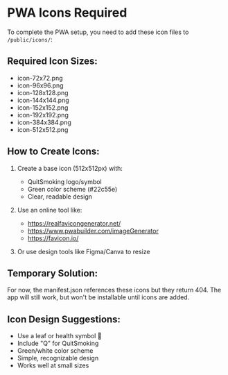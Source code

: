 # PWA Icons Required

To complete the PWA setup, you need to add these icon files to `/public/icons/`:

## Required Icon Sizes:
- icon-72x72.png
- icon-96x96.png
- icon-128x128.png
- icon-144x144.png
- icon-152x152.png
- icon-192x192.png
- icon-384x384.png
- icon-512x512.png

## How to Create Icons:
1. Create a base icon (512x512px) with:
   - QuitSmoking logo/symbol
   - Green color scheme (#22c55e)
   - Clear, readable design

2. Use an online tool like:
   - https://realfavicongenerator.net/
   - https://www.pwabuilder.com/imageGenerator
   - https://favicon.io/

3. Or use design tools like Figma/Canva to resize

## Temporary Solution:
For now, the manifest.json references these icons but they return 404.
The app will still work, but won't be installable until icons are added.

## Icon Design Suggestions:
- Use a leaf or health symbol 🍃
- Include "Q" for QuitSmoking
- Green/white color scheme
- Simple, recognizable design
- Works well at small sizes